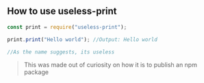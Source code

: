 ## How to use useless-print

```js
const print = require("useless-print");

print.print("Hello world"); //Output: Hello world

//As the name suggests, its useless
```
> This was made out of curiosity on how it is to publish an npm package
